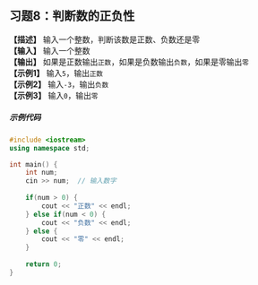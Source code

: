 ## 习题8：判断数的正负性 <Badge type="info" text="课后练习" />

**【描述】** 输入一个整数，判断该数是正数、负数还是零 <br/>
**【输入】** 输入一个整数 <br/>
**【输出】** 如果是正数输出`正数`，如果是负数输出`负数`，如果是零输出`零` <br/>
**【示例1】** 输入`5`，输出`正数` <br/>
**【示例2】** 输入`-3`，输出`负数` <br/>
**【示例3】** 输入`0`，输出`零` <br/>

##### 示例代码

<PasswordProtected>

```cpp
#include <iostream>
using namespace std;

int main() {
    int num;
    cin >> num;  // 输入数字
    
    if(num > 0) {
        cout << "正数" << endl;
    } else if(num < 0) {
        cout << "负数" << endl;
    } else {
        cout << "零" << endl;
    }
    
    return 0;
}
```

</PasswordProtected> 